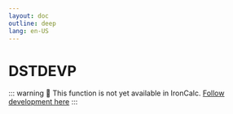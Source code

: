 ```yaml
---
layout: doc
outline: deep
lang: en-US
---
```


# DSTDEVP

::: warning
🚧 This function is not yet available in IronCalc.
[Follow development here](https://github.com/ironcalc/IronCalc/labels/Functions)
:::